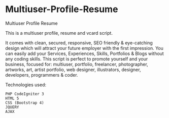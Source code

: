 # Multiuser-Profile-Resume
Multiuser Profile Resume

 This is a multiuser profile, resume and vcard script. 
 
 It comes with clean, secured, responsive, SEO friendly & eye-catching design which will attract your future employer with the first impression. 
 You can easily add your Services, Experiences, Skills, Portfolios & Blogs without any coding skills. 
 This script is perfect to promote yourself and your business, focused for: 
 multiuser, portfolio, freelancer, photographer, artworks, art, artist portfolio, web designer, illustrators, designer, developers, programmers & coder. 
 
 Technologies used:

    PHP CodeIgniter 3
    HTML 5
    CSS (Bootstrap 4)
    JQUERY
    AJAX
